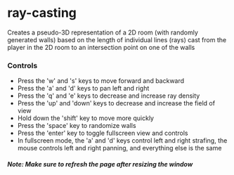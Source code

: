 # ray-casting
Creates a pseudo-3D representation of a 2D room (with randomly generated walls) based on the length of individual lines (rays) cast from the player in the 2D room to an intersection point on one of the walls
### Controls
* Press the 'w' and 's' keys to move forward and backward
* Press the 'a' and 'd' keys to pan left and right
* Press the 'q' and 'e' keys to decrease and increase ray density
* Press the 'up' and 'down' keys to decrease and increase the field of view
* Hold down the 'shift' key to move more quickly
* Press the 'space' key to randomize walls
* Press the 'enter' key to toggle fullscreen view and controls
* In fullscreen mode, the 'a' and 'd' keys control left and right strafing, the mouse controls left and right panning, and everything else is the same

#### _Note: Make sure to refresh the page after resizing the window_
